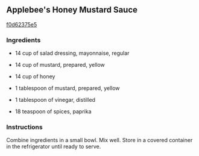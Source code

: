 ## Applebee's Honey Mustard Sauce

[f0d62375e5](http://www.food.com/recipe/applebees-honey-mustard-sauce-78490)

### Ingredients

 - 14 cup of salad dressing, mayonnaise, regular

 - 14 cup of mustard, prepared, yellow

 - 14 cup of honey

 - 1 tablespoon of mustard, prepared, yellow

 - 1 tablespoon of vinegar, distilled

 - 18 teaspoon of spices, paprika

### Instructions

Combine ingredients in a small bowl. Mix well. Store in a covered container in the refrigerator until ready to serve.